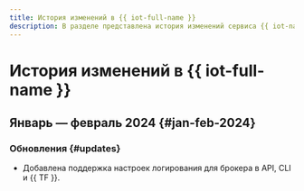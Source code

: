 ```yaml
---
title: История изменений в {{ iot-full-name }}
description: В разделе представлена история изменений сервиса {{ iot-name }}.
---
```


# История изменений в {{ iot-full-name }}

## Январь — февраль 2024 {#jan-feb-2024}

### Обновления {#updates}

* Добавлена поддержка настроек логирования для брокера в API, CLI и {{ TF }}.
